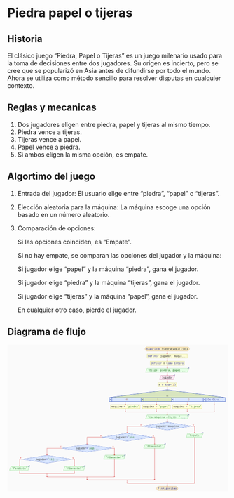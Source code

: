 # Piedra papel o tijeras
## Historia
El clásico juego “Piedra, Papel o Tijeras” es un juego milenario usado para la toma de decisiones entre dos jugadores. Su origen es incierto, pero se cree que se popularizó en Asia antes de difundirse por todo el mundo. Ahora se utiliza como método sencillo para resolver disputas en cualquier contexto.

## Reglas y mecanicas
1. Dos jugadores eligen entre piedra, papel y tijeras al mismo tiempo.
2. Piedra vence a tijeras.
3. Tijeras vence a papel.
4. Papel vence a piedra.
5. Si ambos eligen la misma opción, es empate.

## Algortimo del juego
1. Entrada del jugador: El usuario elige entre “piedra”, “papel” o “tijeras”.
2. Elección aleatoria para la máquina: La máquina escoge una opción basado en un número aleatorio.
3. Comparación de opciones:

    Si las opciones coinciden, es “Empate”.

    Si no hay empate, se comparan las opciones del jugador y la máquina:

    Si jugador elige “papel” y la máquina “piedra”, gana el jugador.

    Si jugador elige “piedra” y la máquina “tijeras”, gana el jugador.

    Si jugador elige “tijeras” y la máquina “papel”, gana el jugador.

    En cualquier otro caso, pierde el jugador.

## Diagrama de flujo
![Diagrama de flujo de Piedra, Papel o Tijeras](../assets/diagrama.png)
